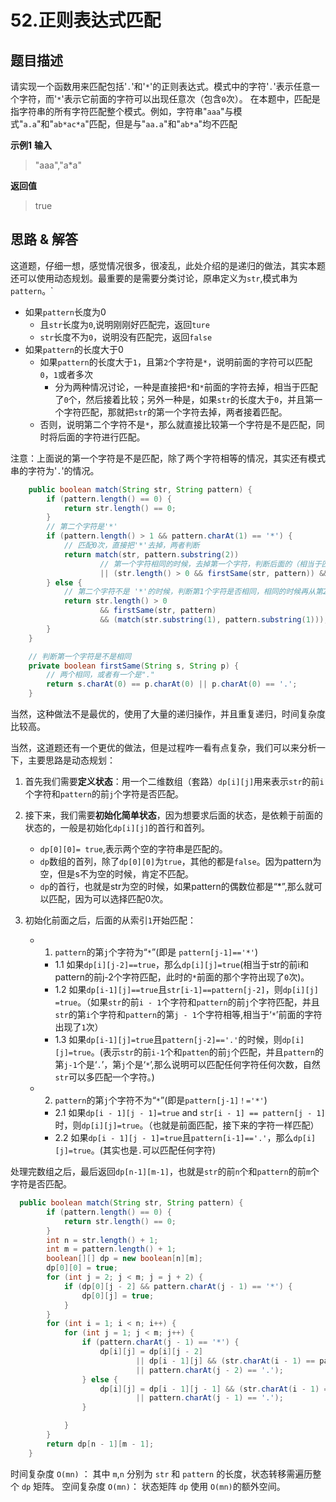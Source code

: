 # 52.正则表达式匹配

## 题目描述
请实现一个函数用来匹配包括'`.`'和'`*`'的正则表达式。模式中的字符'`.`'表示任意一个字符，而'`*`'表示它前面的字符可以出现任意次（包含`0`次）。 在本题中，匹配是指字符串的所有字符匹配整个模式。例如，字符串"`aaa`"与模式"`a.a`"和"`ab*ac*a`"匹配，但是与"`aa.a`"和"`ab*a`"均不匹配

**示例1**
**输入**
> "aaa","a*a"

**返回值**
> true

## 思路 & 解答
这道题，仔细一想，感觉情况很多，很凌乱，此处介绍的是递归的做法，其实本题还可以使用动态规划。最重要的是需要分类讨论，原串定义为`str`,模式串为`pattern`。`
- 如果`pattern`长度为0
  - 且`str`长度为`0`,说明刚刚好匹配完，返回`ture`
  - `str`长度不为`0`，说明没有匹配完，返回`false`
- 如果`pattern`的长度大于0
  - 如果`pattern`的长度大于`1`，且第`2`个字符是`*`，说明前面的字符可以匹配`0`，`1`或者多次
    - 分为两种情况讨论，一种是直接把`*`和`*`前面的字符去掉，相当于匹配了`0`个，然后接着比较；另外一种是，如果`str`的长度大于`0`，并且第一个字符匹配，那就把`str`的第一个字符去掉，两者接着匹配。
  - 否则，说明第二个字符不是`*`，那么就直接比较第一个字符是不是匹配，同时将后面的字符进行匹配。

注意：上面说的第一个字符是不是匹配，除了两个字符相等的情况，其实还有模式串的字符为'`.`'的情况。
```java
    public boolean match(String str, String pattern) {
        if (pattern.length() == 0) {
            return str.length() == 0;
        }
        // 第二个字符是'*'
        if (pattern.length() > 1 && pattern.charAt(1) == '*') {
            // 匹配0次，直接把'*'去掉，两者判断
            return match(str, pattern.substring(2))
                    // 第一个字符相同的时候，去掉第一个字符，判断后面的（相当于匹配多次）
                    || (str.length() > 0 && firstSame(str, pattern)) && match(str.substring(1), pattern);
        } else {
            // 第二个字符不是 '*'的时候，判断第1个字符是否相同，相同的时候再从第2位开始比较
            return str.length() > 0 
                    && firstSame(str, pattern) 
                    && (match(str.substring(1), pattern.substring(1)));
        }
    }

    // 判断第一个字符是不是相同
    private boolean firstSame(String s, String p) {
        // 两个相同，或者有一个是"."
        return s.charAt(0) == p.charAt(0) || p.charAt(0) == '.';
    }
```
当然，这种做法不是最优的，使用了大量的递归操作，并且重复递归，时间复杂度比较高。

当然，这道题还有一个更优的做法，但是过程咋一看有点复杂，我们可以来分析一下，主要思路是动态规划：

1. 首先我们需要**定义状态**：用一个二维数组（套路）`dp[i][j]`用来表示`str`的前`i`个字符和`pattern`的前`j`个字符是否匹配。

2. 接下来，我们需要**初始化简单状态**，因为想要求后面的状态，是依赖于前面的状态的，一般是初始化`dp[i][j]`的首行和首列。
   - `dp[0][0]= true`,表示两个空的字符串是匹配的。
   - `dp`数组的首列，除了`dp[0][0]`为`true`，其他的都是`false`。因为pattern为空，但是s不为空的时候，肯定不匹配。
   - `dp`的首行，也就是str为空的时候，如果pattern的偶数位都是“*”,那么就可以匹配，因为可以选择匹配0次。

3. 初始化前面之后，后面的从索引`1`开始匹配：
   - 1. `pattern`的第`j`个字符为“`*`”(即是 `pattern[j-1]=='*'`)
     - 1.1 如果`dp[i][j-2]==true`，那么`dp[i][j]=true`(相当于str的前i和pattern的前j-2个字符匹配，此时的`*`前面的那个字符出现了`0`次)。
     - 1.2 如果`dp[i-1][j]==true`且`str[i-1]==pattern[j-2]`，则`dp[i][j] =true`。（如果`str`的前`i - 1`个字符和`pattern`的前`j`个字符匹配，并且`str`的第`i`个字符和`pattern`的第`j - 1`个字符相等,相当于‘`*`’前面的字符出现了`1`次）
     - 1.3 如果`dp[i-1][j]=true`且`pattern[j-2]=='.'`的时候，则`dp[i][j]=true`。(表示`str`的前`i-1`个和`patten`的前`j`个匹配，并且`pattern`的第`j-1`个是‘`.`’，第`j`个是‘`*`’,那么说明可以匹配任何字符任何次数，自然`str`可以多匹配一个字符。)
   - 2. `pattern`的第`j`个字符不为“`*`”(即是`pattern[j-1]！='*'`)
     - 2.1 如果`dp[i - 1][j - 1]=true` and `str[i - 1] == pattern[j - 1]`时，则`dp[i][j]=true`。（也就是前面匹配，接下来的字符一样匹配）
     - 2.2 如果`dp[i - 1][j - 1]=true`且`pattern[i-1]=='.'`，那么`dp[i][j]=true`。(其实也是`.`可以匹配任何字符)

处理完数组之后，最后返回`dp[n-1][m-1]`，也就是`str`的前`n`个和`pattern`的前`m`个字符是否匹配。

```java
  public boolean match(String str, String pattern) {
        if (pattern.length() == 0) {
            return str.length() == 0;
        }
        int n = str.length() + 1;
        int m = pattern.length() + 1;
        boolean[][] dp = new boolean[n][m];
        dp[0][0] = true;
        for (int j = 2; j < m; j = j + 2) {
            if (dp[0][j - 2] && pattern.charAt(j - 1) == '*') {
                dp[0][j] = true;
            }
        }
        for (int i = 1; i < n; i++) {
            for (int j = 1; j < m; j++) {
                if (pattern.charAt(j - 1) == '*') {
                    dp[i][j] = dp[i][j - 2]
                            || dp[i - 1][j] && (str.charAt(i - 1) == pattern.charAt(j - 2)
                            || pattern.charAt(j - 2) == '.');
                } else {
                    dp[i][j] = dp[i - 1][j - 1] && (str.charAt(i - 1) == pattern.charAt(j - 1)
                            || pattern.charAt(j - 1) == '.');
                }

            }
        }
        return dp[n - 1][m - 1];
    }
```
时间复杂度 `O(mn)` ： 其中 `m`,`n` 分别为 `str` 和 `pattern` 的长度，状态转移需遍历整个 `dp` 矩阵。
空间复杂度 `O(mn)`： 状态矩阵 `dp` 使用 `O(mn)`的额外空间。
